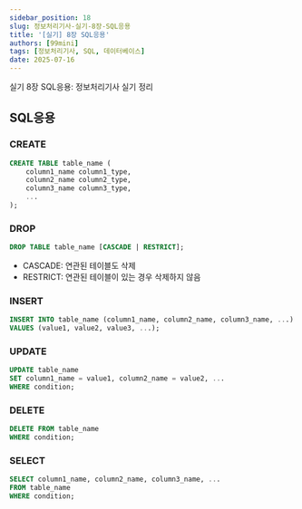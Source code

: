 ```yaml
---
sidebar_position: 18
slug: 정보처리기사-실기-8장-SQL응용
title: '[실기] 8장 SQL응용'
authors: [99mini]
tags: [정보처리기사, SQL, 데이터베이스]
date: 2025-07-16
---
```


실기 8장 SQL응용: 정보처리기사 실기 정리

<!-- truncate -->

## SQL응용

### CREATE

```sql
CREATE TABLE table_name (
    column1_name column1_type,
    column2_name column2_type,
    column3_name column3_type,
    ...
);
```

### DROP

```sql
DROP TABLE table_name [CASCADE | RESTRICT];
```

- CASCADE: 연관된 테이블도 삭제
- RESTRICT: 연관된 테이블이 있는 경우 삭제하지 않음

### INSERT

```sql
INSERT INTO table_name (column1_name, column2_name, column3_name, ...)
VALUES (value1, value2, value3, ...);
```

### UPDATE

```sql
UPDATE table_name
SET column1_name = value1, column2_name = value2, ...
WHERE condition;
```

### DELETE

```sql
DELETE FROM table_name
WHERE condition;
```

### SELECT

```sql
SELECT column1_name, column2_name, column3_name, ...
FROM table_name
WHERE condition;
```
